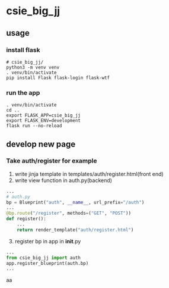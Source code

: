 # csie_big_jj

## usage
### install flask
```
# csie_big_jj/
python3 -m venv venv
. venv/bin/activate
pip install Flask flask-login flask-wtf
```

### run the app
```
. venv/bin/activate
cd ..
export FLASK_APP=csie_big_jj
export FLASK_ENV=development
flask run --no-reload
```

## develop new page
### Take auth/register for example
1. write jinja template in templates/auth/register.html(front end)
2. write view function in auth.py(backend)
```python
...
# auth.py
bp = Blueprint("auth", __name__, url_prefix="/auth")
...
@bp.route("/register", methods=("GET", "POST"))
def register():
    ...
    return render_template("auth/register.html")

```
3. register bp in app in __init__.py
```python
...
from csie_big_jj import auth
app.register_blueprint(auth.bp)
...
```
aa
